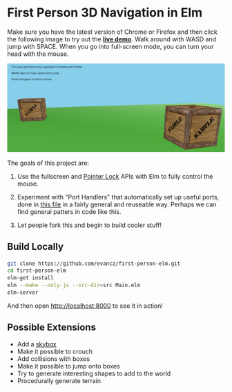 # First Person 3D Navigation in Elm

Make sure you have the latest version of Chrome or Firefox and then click the
following image to try out the **[live demo][demo]**. Walk around with WASD and
jump with SPACE. When you go into full-screen mode, you can turn your head with
the mouse.

[![Live Demo](resources/ScreenShot.png)][demo]

[demo]: http://evancz.github.io/first-person-elm/

The goals of this project are:

  1. Use the fullscreen and [Pointer Lock][lock] APIs with Elm to fully control
     the mouse.

  2. Experiment with "Port Handlers" that automatically set up useful ports,
     done in [this file][file] in a fairly general and reuseable way. Perhaps
     we can find general patters in code like this.

  3. Let people fork this and begin to build cooler stuff!

[lock]: https://developer.mozilla.org/en-US/docs/WebAPI/Pointer_Lock
[file]: https://github.com/evancz/first-person-elm/blob/master/resources/PointerLock.js

## Build Locally

```bash
git clone https://github.com/evancz/first-person-elm.git
cd first-person-elm
elm-get install
elm --make --only-js --src-dir=src Main.elm
elm-server
```

And then open [http://localhost:8000](http://localhost:8000) to see it in action!

## Possible Extensions

  * Add a [skybox][skybox]
  * Make it possible to crouch
  * Add collisions with boxes
  * Make it possible to jump onto boxes
  * Try to generate interesting shapes to add to the world
  * Procedurally generate terrain

[skybox]: http://en.wikipedia.org/wiki/Skybox_(video_games)
